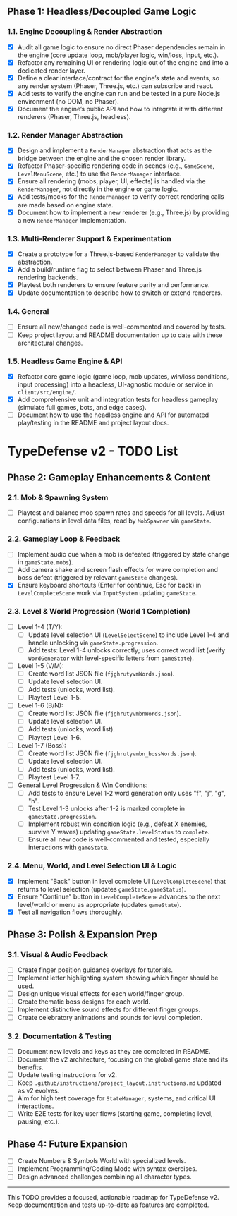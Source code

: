 ## Phase 1: Headless/Decoupled Game Logic

### 1.1. Engine Decoupling & Render Abstraction

- [x] Audit all game logic to ensure no direct Phaser dependencies remain in the engine (core update loop, mob/player logic, win/loss, input, etc.).
- [x] Refactor any remaining UI or rendering logic out of the engine and into a dedicated render layer.
- [x] Define a clear interface/contract for the engine’s state and events, so any render system (Phaser, Three.js, etc.) can subscribe and react.
- [x] Add tests to verify the engine can run and be tested in a pure Node.js environment (no DOM, no Phaser).
- [x] Document the engine’s public API and how to integrate it with different renderers (Phaser, Three.js, headless).

### 1.2. Render Manager Abstraction

- [x] Design and implement a `RenderManager` abstraction that acts as the bridge between the engine and the chosen render library.
- [x] Refactor Phaser-specific rendering code in scenes (e.g., `GameScene`, `LevelMenuScene`, etc.) to use the `RenderManager` interface.
- [x] Ensure all rendering (mobs, player, UI, effects) is handled via the `RenderManager`, not directly in the engine or game logic.
- [x] Add tests/mocks for the `RenderManager` to verify correct rendering calls are made based on engine state.
- [x] Document how to implement a new renderer (e.g., Three.js) by providing a new `RenderManager` implementation.

### 1.3. Multi-Renderer Support & Experimentation

- [x] Create a prototype for a Three.js-based `RenderManager` to validate the abstraction.
- [x] Add a build/runtime flag to select between Phaser and Three.js rendering backends.
- [x] Playtest both renderers to ensure feature parity and performance.
- [x] Update documentation to describe how to switch or extend renderers.

### 1.4. General

- [ ] Ensure all new/changed code is well-commented and covered by tests.
- [ ] Keep project layout and README documentation up to date with these architectural changes.

### 1.5. Headless Game Engine & API

- [x] Refactor core game logic (game loop, mob updates, win/loss conditions, input processing) into a headless, UI-agnostic module or service in `client/src/engine/`.
- [x] Add comprehensive unit and integration tests for headless gameplay (simulate full games, bots, and edge cases).
- [ ] Document how to use the headless engine and API for automated play/testing in the README and project layout docs.

# TypeDefense v2 - TODO List

## Phase 2: Gameplay Enhancements & Content

### 2.1. Mob & Spawning System

- [ ] Playtest and balance mob spawn rates and speeds for all levels. Adjust configurations in level data files, read by `MobSpawner` via `gameState`.

### 2.2. Gameplay Loop & Feedback

- [ ] Implement audio cue when a mob is defeated (triggered by state change in `gameState.mobs`).
- [ ] Add camera shake and screen flash effects for wave completion and boss defeat (triggered by relevant `gameState` changes).
- [x] Ensure keyboard shortcuts (Enter for continue, Esc for back) in `LevelCompleteScene` work via `InputSystem` updating `gameState`.

### 2.3. Level & World Progression (World 1 Completion)

- [ ] Level 1-4 (T/Y):
  - [ ] Update level selection UI (`LevelSelectScene`) to include Level 1-4 and handle unlocking via `gameState.progression`.
  - [ ] Add tests: Level 1-4 unlocks correctly; uses correct word list (verify `WordGenerator` with level-specific letters from `gameState`).
- [ ] Level 1-5 (V/M):
  - [ ] Create word list JSON file (`fjghrutyvmWords.json`).
  - [ ] Update level selection UI.
  - [ ] Add tests (unlocks, word list).
  - [ ] Playtest Level 1-5.
- [ ] Level 1-6 (B/N):
  - [ ] Create word list JSON file (`fjghrutyvmbnWords.json`).
  - [ ] Update level selection UI.
  - [ ] Add tests (unlocks, word list).
  - [ ] Playtest Level 1-6.
- [ ] Level 1-7 (Boss):
  - [ ] Create word list JSON file (`fjghrutyvmbn_bossWords.json`).
  - [ ] Update level selection UI.
  - [ ] Add tests (unlocks, word list).
  - [ ] Playtest Level 1-7.
- [ ] General Level Progression & Win Conditions:
  - [ ] Add tests to ensure Level 1-2 word generation only uses "f", "j", "g", "h".
  - [ ] Test Level 1-3 unlocks after 1-2 is marked complete in `gameState.progression`.
  - [ ] Implement robust win condition logic (e.g., defeat X enemies, survive Y waves) updating `gameState.levelStatus` to `complete`.
  - [ ] Ensure all new code is well-commented and tested, especially interactions with `gameState`.

### 2.4. Menu, World, and Level Selection UI & Logic

- [x] Implement "Back" button in level complete UI (`LevelCompleteScene`) that returns to level selection (updates `gameState.gameStatus`).
- [x] Ensure "Continue" button in `LevelCompleteScene` advances to the next level/world or menu as appropriate (updates `gameState`).
- [x] Test all navigation flows thoroughly.

## Phase 3: Polish & Expansion Prep

### 3.1. Visual & Audio Feedback

- [ ] Create finger position guidance overlays for tutorials.
- [ ] Implement letter highlighting system showing which finger should be used.
- [ ] Design unique visual effects for each world/finger group.
- [ ] Create thematic boss designs for each world.
- [ ] Implement distinctive sound effects for different finger groups.
- [ ] Create celebratory animations and sounds for level completion.

### 3.2. Documentation & Testing

- [ ] Document new levels and keys as they are completed in README.
- [ ] Document the v2 architecture, focusing on the global game state and its benefits.
- [ ] Update testing instructions for v2.
- [ ] Keep `.github/instructions/project_layout.instructions.md` updated as v2 evolves.
- [ ] Aim for high test coverage for `StateManager`, systems, and critical UI interactions.
- [ ] Write E2E tests for key user flows (starting game, completing level, pausing, etc.).

## Phase 4: Future Expansion

- [ ] Create Numbers & Symbols World with specialized levels.
- [ ] Implement Programming/Coding Mode with syntax exercises.
- [ ] Design advanced challenges combining all character types.

---

This TODO provides a focused, actionable roadmap for TypeDefense v2. Keep documentation and tests up-to-date as features are completed.
